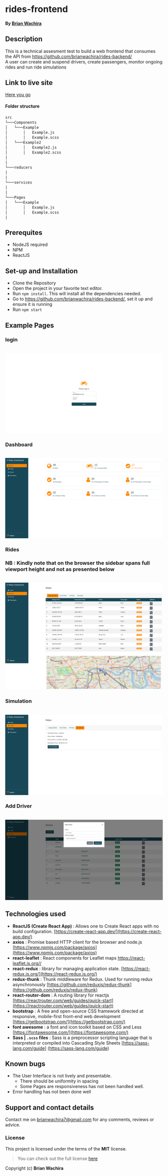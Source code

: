 # rides-frontend

#### By [Brian Wachira](https://www.github.com/brianwachira)

## Description
This is a technical assesment test to build  a web frontend that consumes the API from https://github.com/brianwachira/rides-backend/ <br/>
A user can create and suspend drivers, create passengers, monitor ongoing rides and run ride simulations

## Link to live site
[Here you go ](https://rides-dashboard.herokuapp.com/)

#### Folder structure
```
src 
└───Components
│   └───Example
│       │   Example.js
│       │   Example.scss
│   └───Example2
│       │   Example2.js
│       │   Example2.scss
|
|
└───reducers
|
|
└───services
|
|
└───Pages
│   └───Example
│       │   Example.js
│       │   Example.scss
|
```


## Prerequites
- NodeJS required
- NPM 
- ReactJS

## Set-up and Installation
- Clone the Repository
- Open the project in your favorite text editor.
- Run ``` npm install ```. This will install all the dependencies needed.
- Go to https://github.com/brianwachira/rides-backend/, set it up and  ensure it is running
- Run ``` npm start ```

## Example Pages

### login
<br/><a href="https://mighty-hamlet-09070.herokuapp.com/auth/login" target="_blank"><img src="https://github.com/brianwachira/rides-frontend/blob/main/assets/frontend1.png" alt="cluster 1"></a>


### Dashboard
<br/><a href="https://mighty-hamlet-09070.herokuapp.com/" target="_blank"><img src="https://github.com/brianwachira/rides-frontend/blob/main/assets/frontend2.png" alt="cluster 2"></a>

### Rides
### NB : Kindly note that on the browser the sidebar spans full viewport height and not as presented below
<br/><a href="https://mighty-hamlet-09070.herokuapp.com/rides" target="_blank"><img src="https://github.com/brianwachira/rides-frontend/blob/main/assets/frontend4.png" alt="cluster 2"></a>

### Simulation
<br/><a href="https://mighty-hamlet-09070.herokuapp.com/rides" target="_blank"><img src="https://github.com/brianwachira/rides-frontend/blob/main/assets/frontend5.png" alt="cluster 2"></a>

### Add Driver
<br/><a href="https://mighty-hamlet-09070.herokuapp.com/rides" target="_blank"><img src="https://github.com/brianwachira/rides-frontend/blob/main/assets/frontend6.png" alt="cluster 2"></a>

## Technologies used
 - <b>ReactJS (Create React App) </b> : Allows one to Create React apps with no build configuration. [https://create-react-app.dev/](https://create-react-app.dev/)
 - <b>axios</b> : Promise based HTTP client for the browser and node.js [https://www.npmjs.com/package/axios](https://www.npmjs.com/package/axios)
 - <b>react-leaflet</b> : React components for Leaflet maps [https://react-leaflet.js.org// ](https://react-leaflet.js.org/)
 - <b>react-redux</b> :  library for managing application state. [https://react-redux.js.org/](https://react-redux.js.org/)
 - <b>redux-thunk</b> : Thunk middleware for Redux. Used for running redux asynchronously [https://github.com/reduxjs/redux-thunk](https://github.com/reduxjs/redux-thunk)
 - <b>react-router-dom</b> : A routing library for reactjs [https://reactrouter.com/web/guides/quick-start](https://reactrouter.com/web/guides/quick-start)
- <b>bootstrap</b> : A free and open-source CSS framework directed at responsive, mobile-first front-end web development [https://getbootstrap.com/](https://getbootstrap.com/)
- <b>font awesome</b> : a font and icon toolkit based on CSS and Less [https://fontawesome.com/](https://fontawesome.com/)
 - <b>Sass  | `.scss` files</b> : Sass is a preprocessor scripting language that is interpreted or compiled into Cascading Style Sheets [https://sass-lang.com/guide] (https://sass-lang.com/guide)

## Known bugs
 - The User Interface is not lively and presentable.
    - There should be uniformity in spacing
    - Some Pages are responsiveness has not been handled well.
 - Error handling has not been done well
 
 
## Support and contact details
Contact me on brianwachira7@gmail.com for any comments, reviews or advice.

### License

This project is licensed under the terms of the **MIT** license.

>You can check out the full license [here](https://github.com/brianwachira/rides-frontend/blob/master/LICENSE.md)  

Copyright (c) **Brian Wachira**

